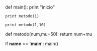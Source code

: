 def main():
	print "inicio"

	print metodo(1)

	print metodo(1,10)

def metodo(num,mu=50):
	return num+mu

if __name__ == '__main__':
        main()


